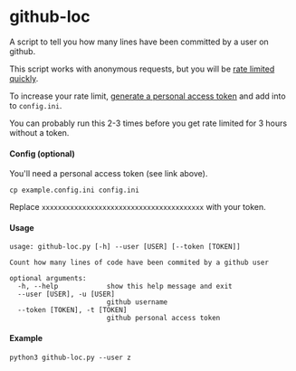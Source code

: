 # github-loc

A script to tell you how many lines have been committed by a user on github.

This script works with anonymous requests, but you will be [rate limited quickly](https://api.github.com/rate_limit). 

To increase your rate limit, [generate a personal access token](https://github.com/settings/tokens) and add into to `config.ini`.

You can probably run this 2-3 times before you get rate limited for 3 hours without a token.

#### Config (optional)

You'll need a personal access token (see link above).

```
cp example.config.ini config.ini
```

Replace `xxxxxxxxxxxxxxxxxxxxxxxxxxxxxxxxxxxxxxxx` with your token.

#### Usage

```
usage: github-loc.py [-h] --user [USER] [--token [TOKEN]]

Count how many lines of code have been commited by a github user

optional arguments:
  -h, --help            show this help message and exit
  --user [USER], -u [USER]
                        github username
  --token [TOKEN], -t [TOKEN]
                        github personal access token
```


#### Example

```
python3 github-loc.py --user z
```

